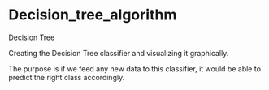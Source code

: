 # Decision_tree_algorithm

Decision Tree

Creating the Decision Tree classifier and visualizing it graphically.

The purpose is if we feed any new data to this classifier, it would be able to predict the right class accordingly.
